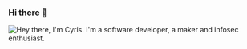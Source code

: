 ### Hi there 👋
![Hey there, I'm Cyris. I'm a software developer, a maker and infosec enthusiast.](https://github.com/CyrisXD/CyrisXD/raw/master/bio.gif)
<!--
**jackvadderr/jackvadderr** is a ✨ _special_ ✨ repository because its `README.md` (this file) appears on your GitHub profile.

Here are some ideas to get you started:

- 🔭 I’m currently working on ...
- 🌱 I’m currently learning ...
- 👯 I’m looking to collaborate on ...
- 🤔 I’m looking for help with ...
- 💬 Ask me about ...
- 📫 How to reach me: ...
- 😄 Pronouns: ...
- ⚡ Fun fact: ...
-->
